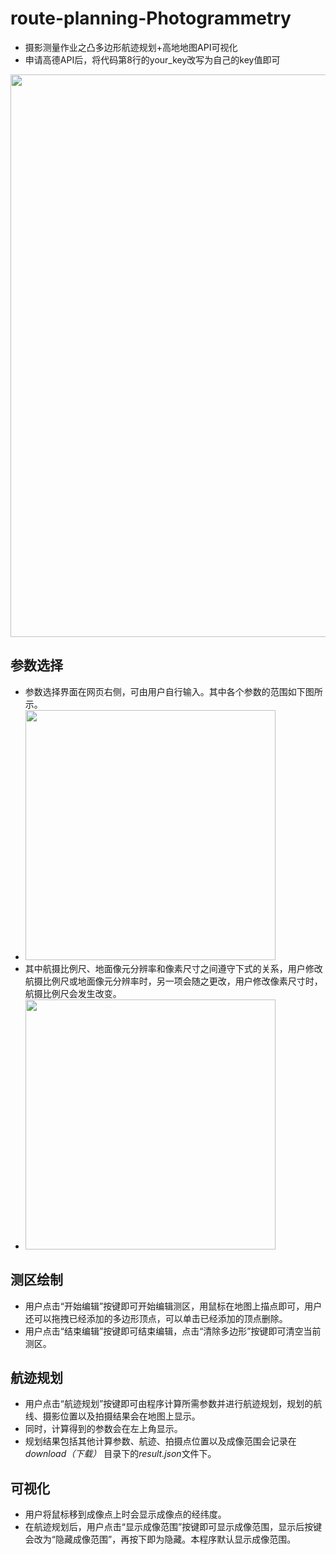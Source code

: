 # route-planning-Photogrammetry
+ 摄影测量作业之凸多边形航迹规划+高地地图API可视化
+ 申请高德API后，将代码第8行的your_key改写为自己的key值即可
<img src="imgs/show.PNG" width="900px"/>

## 参数选择
 + 参数选择界面在网页右侧，可由用户自行输入。其中各个参数的范围如下图所示。
 + <img src="imgs/table.JPG" width="400px"/>
 + 其中航摄比例尺、地面像元分辨率和像素尺寸之间遵守下式的关系，用户修改航摄比例尺或地面像元分辨率时，另一项会随之更改，用户修改像素尺寸时，航摄比例尺会发生改变。
 + <img src="imgs/formula.JPG" width="400px"/>
## 测区绘制
+ 用户点击“开始编辑”按键即可开始编辑测区，用鼠标在地图上描点即可，用户还可以拖拽已经添加的多边形顶点，可以单击已经添加的顶点删除。
+ 用户点击“结束编辑”按键即可结束编辑，点击“清除多边形”按键即可清空当前测区。
## 航迹规划
+ 用户点击“航迹规划”按键即可由程序计算所需参数并进行航迹规划，规划的航线、摄影位置以及拍摄结果会在地图上显示。
+ 同时，计算得到的参数会在左上角显示。
+ 规划结果包括其他计算参数、航迹、拍摄点位置以及成像范围会记录在*download（下载）* 目录下的*result.json*文件下。
## 可视化
+ 用户将鼠标移到成像点上时会显示成像点的经纬度。
+ 在航迹规划后，用户点击“显示成像范围”按键即可显示成像范围，显示后按键会改为“隐藏成像范围”，再按下即为隐藏。本程序默认显示成像范围。
